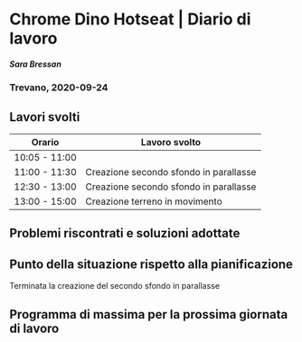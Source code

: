 # Chrome Dino Hotseat | Diario di lavoro
##### Sara Bressan
### Trevano, 2020-09-24

## Lavori svolti


|Orario        |Lavoro svolto                 |
|--------------|------------------------------|
|10:05 - 11:00 | |
|11:00 - 11:30 |Creazione secondo sfondo in parallasse |
|12:30 - 13:00|Creazione secondo sfondo in parallasse |
|13:00 - 15:00|Creazione terreno in movimento |

##  Problemi riscontrati e soluzioni adottate

##  Punto della situazione rispetto alla pianificazione
Terminata la creazione del secondo sfondo in parallasse

## Programma di massima per la prossima giornata di lavoro

